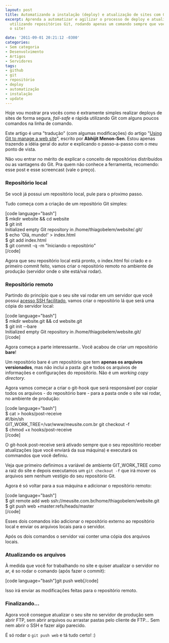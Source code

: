 ```yaml
---
layout: post
title: Automatizando a instalação (deploy) e atualização de sites com Git
excerpt: Aprenda a automatizar e agilizar o processo de deploy e atualização de sites
  utilizando repositórios Git, rodando apenas um comando sempre que você quiser atualizar
  o site!

date: '2011-09-01 20:21:12 -0300'
categories:
- Sem categoria
- Desenvolvimento
- Artigos
- Servidores
tags:
- github
- git
- repositório
- deploy
- automatização
- instalação
- update
---
```

<p>Hoje vou mostrar pra vocês como é extramente simples realizar deploys de sites de forma segura, <em>fail-safe</em> e rápida utilizando Git com alguns poucos comandos na linha de comando.</p>
<p>Este artigo é uma "tradução" (com algumas modificações) do artigo "<a href="http://toroid.org/ams/git-website-howto" target="_blank">Using Git to manage a web site</a>", escrito por <strong>Abhijit Menon-Sen</strong>. Estou apenas trazendo a idéia geral do autor e explicando o passo-a-passo com o meu ponto de vista.</p>
<p>Não vou entrar no mérito de explicar o conceito de repositórios distribuídos ou as vantagens do Git. Pra quem não conhece a ferramenta, recomendo: <span class="removed_link" title="http://akitaonrails.com/2008/04/02/micro-tutorial-de-git">esse post</span> e <span class="removed_link" title="http://akitaonrails.com/2010/08/17/screencast-comecando-com-git">esse screencast</span> (vale o preço).</p>
<h3>Repositório local</h3>
<p>Se você já possui um repositório local, pule para o pŕoximo passo.</p>
<p>Tudo começa com a criação de um repositório Git simples:</p>
<p>[code language="bash"]<br />
$ mkdir website &amp;&amp; cd website<br />
$ git init<br />
Initialized empty Git repository in /home/thiagobelem/website/.git/<br />
$ echo 'Olá, mundo!' &gt; index.html<br />
$ git add index.html<br />
$ git commit -q -m &quot;Iniciando o repositório&quot;<br />
[/code]</p>
<p>Agora que seu repositório local está pronto, o index.html foi criado e o primeiro commit feito, vamos criar o repositório remoto no ambiente de produção (servidor onde o site está/vai rodar).</p>
<h3>Repositório remoto</h3>
<p>Partindo do princípio que o seu site vai rodar em um servidor que você possui <a href="http://blog.thiagobelem.net/login-automatico-no-ssh-no-linux/" target="_blank">acesso SSH facilitado</a>, vamos criar o repositório lá que será uma cópia do servidor local:</p>
<p>[code language="bash"]<br />
$ mkdir website.git &amp;&amp; cd website.git<br />
$ git init --bare<br />
Initialized empty Git repository in /home/thiagobelem/website.git/<br />
[/code]</p>
<p>Agora começa a parte interessante.. Você acabou de criar um repositório <strong>bare</strong>!</p>
<p>Um repositório bare é um repositório que tem <strong>apenas os arquivos versionados</strong>, mas não inclui a pasta .git e todos os arquivos de informações e configurações do repositório. Não é um <em>working copy directory</em>.</p>
<p>Agora vamos começar a criar o git-hook que será responsável por copiar todos os arquivos - do repositório bare - para a pasta onde o site vai rodar, no ambiente de produção:</p>
<p>[code language="bash"]<br />
$ cat &gt; hooks/post-receive<br />
#!/bin/sh<br />
GIT_WORK_TREE=/var/www/meusite.com.br git checkout -f<br />
$ chmod +x hooks/post-receive<br />
[/code]</p>
<p>O git-hook post-receive será ativado sempre que o seu repositório receber atualizações (que você enviará da sua máquina) e executará os commandos que você definiu.</p>
<p>Veja que primeiro definimos a variável de ambiente GIT_WORK_TREE como a raíz do site e depois executamos um <code>git checkout -f</code> que irá mover os arquivos sem nenhum vestígio do seu repositório Git.</p>
<p>Agora é só voltar para a sua máquina e adicionar o repositório remoto:</p>
<p>[code language="bash"]<br />
$ git remote add web ssh://meusite.com.br/home/thiagobelem/website.git<br />
$ git push web +master:refs/heads/master<br />
[/code]</p>
<p>Esses dois comandos irão adicionar o repositório externo ao repositório local e enviar os arquivos locais para o servidor.</p>
<p>Após os dois comandos o servidor vai conter uma cópia dos arquivos locais.</p>
<h3>Atualizando os arquivos</h3>
<p>À medida que você for trabalhando no site e quiser atualizar o servidor no ar, é so rodar o comando (após fazer o commit):</p>
<p>[code language="bash"]git push web[/code]</p>
<p>Isso irá enviar as modificações feitas para o repositório remoto.</p>
<h3>Finalizando...</h3>
<p>Agora você consegue atualizar o seu site no servidor de produção sem abrir FTP, sem abrir arquivos ou arrastar pastas pelo cliente de FTP... Sem nem abrir o SSH e fazer algo parecido.</p>
<p>É só rodar o <code>git push web</code> e tá tudo certo! :)</p>
